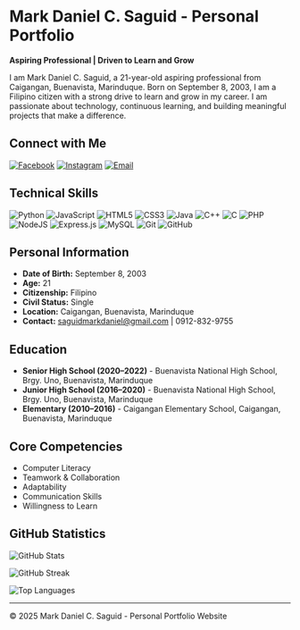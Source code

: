 # Mark Daniel C. Saguid - Personal Portfolio

**Aspiring Professional | Driven to Learn and Grow**

I am Mark Daniel C. Saguid, a 21-year-old aspiring professional from Caigangan, Buenavista, Marinduque. Born on September 8, 2003, I am a Filipino citizen with a strong drive to learn and grow in my career. I am passionate about technology, continuous learning, and building meaningful projects that make a difference.

## Connect with Me
[![Facebook](https://img.shields.io/badge/Facebook-%231877F2.svg?logo=Facebook&logoColor=white)](https://facebook.com/MarkDanielChaSaguid) [![Instagram](https://img.shields.io/badge/Instagram-%23E4405F.svg?logo=Instagram&logoColor=white)](https://instagram.com/kram_daniel_saguid08) [![Email](https://img.shields.io/badge/Email-D14836?logo=gmail&logoColor=white)](mailto:saguidmarkdaniel@gmail.com)

## Technical Skills
![Python](https://img.shields.io/badge/python-3670A0?style=for-the-badge&logo=python&logoColor=ffdd54) ![JavaScript](https://img.shields.io/badge/javascript-%23323330.svg?style=for-the-badge&logo=javascript&logoColor=%23F7DF1E) ![HTML5](https://img.shields.io/badge/html5-%23E34F26.svg?style=for-the-badge&logo=html5&logoColor=white) ![CSS3](https://img.shields.io/badge/css3-%231572B6.svg?style=for-the-badge&logo=css3&logoColor=white) ![Java](https://img.shields.io/badge/java-%23ED8B00.svg?style=for-the-badge&logo=openjdk&logoColor=white) ![C++](https://img.shields.io/badge/c++-%2300599C.svg?style=for-the-badge&logo=c%2B%2B&logoColor=white) ![C](https://img.shields.io/badge/c-%2300599C.svg?style=for-the-badge&logo=c&logoColor=white) ![PHP](https://img.shields.io/badge/php-%23777BB4.svg?style=for-the-badge&logo=php&logoColor=white) ![NodeJS](https://img.shields.io/badge/node.js-6DA55F?style=for-the-badge&logo=node.js&logoColor=white) ![Express.js](https://img.shields.io/badge/express.js-%23404d59.svg?style=for-the-badge&logo=express&logoColor=%2361DAFB) ![MySQL](https://img.shields.io/badge/mysql-4479A1.svg?style=for-the-badge&logo=mysql&logoColor=white) ![Git](https://img.shields.io/badge/git-%23F05033.svg?style=for-the-badge&logo=git&logoColor=white) ![GitHub](https://img.shields.io/badge/github-%23121011.svg?style=for-the-badge&logo=github&logoColor=white)

## Personal Information
- **Date of Birth:** September 8, 2003
- **Age:** 21
- **Citizenship:** Filipino
- **Civil Status:** Single
- **Location:** Caigangan, Buenavista, Marinduque
- **Contact:** saguidmarkdaniel@gmail.com | 0912-832-9755

## Education
- **Senior High School (2020–2022)** - Buenavista National High School, Brgy. Uno, Buenavista, Marinduque
- **Junior High School (2016–2020)** - Buenavista National High School, Brgy. Uno, Buenavista, Marinduque
- **Elementary (2010–2016)** - Caigangan Elementary School, Caigangan, Buenavista, Marinduque

## Core Competencies
- Computer Literacy
- Teamwork & Collaboration
- Adaptability
- Communication Skills
- Willingness to Learn

## GitHub Statistics
![GitHub Stats](https://github-readme-stats.vercel.app/api?username=Mharky&theme=cobalt&hide_border=false&include_all_commits=true&count_private=false)

![GitHub Streak](https://github-readme-streak-stats.herokuapp.com/?user=Mharky&theme=cobalt&hide_border=false)

![Top Languages](https://github-readme-stats.vercel.app/api/top-langs/?username=Mharky&theme=cobalt&hide_border=false&include_all_commits=true&count_private=false&layout=compact)

---

© 2025 Mark Daniel C. Saguid - Personal Portfolio Website
